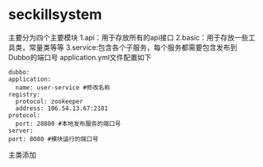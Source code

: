 # seckillsystem
主要分为四个主要模块
1.api：用于存放所有的api接口
2.basic：用于存放一些工具类，常量类等等
3.service:包含各个子服务，每个服务都需要包含发布到Dubbo的端口号
  application.yml文件配置如下
  ~~~
  dubbo:
  application:
    name: user-service #修改名称
  registry:
    protocol: zookeeper
    address: 106.54.13.67:2181
  protocol:
    port: 28800 #本地发布服务的端口号
server:
  port: 8080 #模块运行的端口号
  ~~~
  主类添加
  
